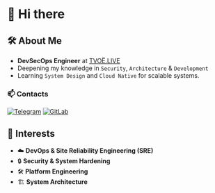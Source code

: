 # 👋 Hi there

## 🛠 About Me

- **DevSecOps Engineer** at [TVOЁ.LIVE](https://tvoe.live)
- Deepening my knowledge in `Security`, `Architecture` & `Development`
- Learning `System Design` and `Cloud Native` for scalable systems.

### 📫 Contacts
[![Telegram](https://img.shields.io/badge/Telegram-2CA5E0?style=for-the-badge&logo=telegram&logoColor=white)](https://t.me/idmksim)
[![GitLab](https://img.shields.io/badge/gitlab-%23181717.svg?style=for-the-badge&logo=gitlab&logoColor=white)](https://gitlab.com/dmaksim)

## 🚀 Interests

- ☁️ **DevOps & Site Reliability Engineering (SRE)**
- 🔒 **Security & System Hardening**
- 🛠️ **Platform Engineering**
- 🏗️ **System Architecture**

